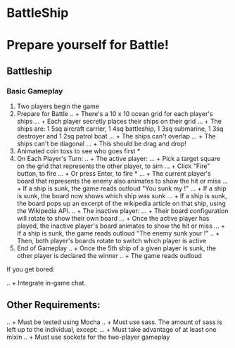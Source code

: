 BattleShip
==========

# Prepare yourself for Battle!

## Battleship
### Basic Gameplay

1. Two players begin the game
2. Prepare for Battle
.. + There's a 10 x 10 ocean grid for each player's ships
... + Each player secretly places their ships on their grid
... + The ships are: 1 5sq aircraft carrier, 1 4sq battleship, 1 3sq submarine, 1 3sq destroyer and 1 2sq patrol boat
... + The ships can't overlap
... + The ships can't be diagonal
... + This should be drag and drop!
3. Animated coin toss to see who goes first *
4. On Each Player's Turn:
.. + The active player:
... + Pick a target square on the grid that represents the other player, to aim
... + Click "Fire" button, to fire
... + Or press Enter, to fire *
... + The current player's board that represents the enemy also animates to show the hit or miss
... + If a ship is sunk, the game reads outloud "You sunk my !"
... + If a ship is sunk, the board now shows which ship was sunk
... + If a ship is sunk, the board pops up an excerpt of the wikipedia article on that ship, using the Wikipedia API.
.. + The inactive player:
... + Their board configuration will rotate to show their own board
... + Once the active player has played, the inactive player's board animates to show the hit or miss
... + If a ship is sunk, the game reads outloud "The enemy sunk your !"
.. + Then, both player's boards rotate to switch which player is active
5. End of Gameplay
.. + Once the 5th ship of a given player is sunk, the other player is declared the winner
.. + The game reads outloud

If you get bored:

.. + Integrate in-game chat.
## Other Requirements:

.. + Must be tested using Mocha
.. + Must use sass. The amount of sass is left up to the individual, except:
... + Must take advantage of at least one mixin
.. + Must use sockets for the two-player gameplay
